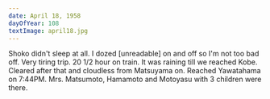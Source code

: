 ```yaml
---
date: April 18, 1958
dayOfYear: 108
textImage: april18.jpg
---
```

Shoko didn't sleep at all. I dozed [unreadable] on and off so I'm not too bad off. Very tiring trip. 20 1/2 hour on train. It was raining till we reached Kobe. Cleared after that and cloudless from Matsuyama on.
Reached Yawatahama on 7:44PM. Mrs. Matsumoto, Hamamoto and Motoyasu with 3 children were there.